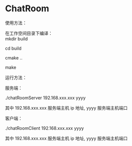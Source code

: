 # ChatRoom
使用方法：

在工作空间目录下编译：  
  mkdir build
  
  cd build
  
  cmake ..
  
  make

运行方法：

服务端：
  
  ./chatRoomServer 192.168.xxx.xxx yyyy
  
  其中 192.168.xxx.xxx 服务端主机 ip 地址, yyyy 服务端主机端口

客户端：
  
  ./chatRoomClient 192.168.xxx.xxx yyyy
  
  其中 192.168.xxx.xxx 服务端主机 ip 地址, yyyy 服务端主机端口
